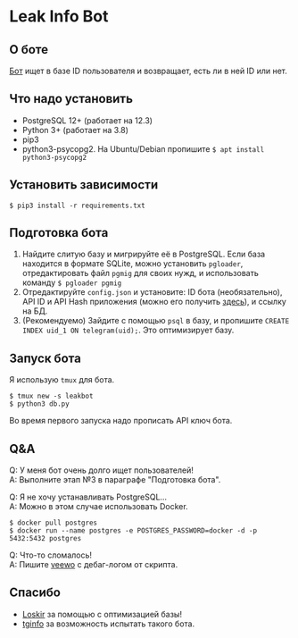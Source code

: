 # Leak Info Bot

## О боте

[Бот](https://t.me/infoleakbot) ищет в базе ID пользователя и возвращает, есть ли в ней ID или нет.

## Что надо установить

* PostgreSQL 12+ (работает на 12.3)
* Python 3+ (работает на 3.8)
* pip3
* python3-psycopg2. На Ubuntu/Debian пропишите `$ apt install python3-psycopg2`

## Установить зависимости

```
$ pip3 install -r requirements.txt
```

## Подготовка бота

1. Найдите слитую базу и мигрируйте её в PostgreSQL. Если база находится в формате SQLite, можно установить `pgloader`, отредактировать файл `pgmig` для своих нужд, и использовать команду `$ pgloader pgmig`
2. Отредактируйте `config.json` и установите: ID бота (необязательно), API ID и API Hash приложения (можно его получить [здесь](https://my.telegram.org)), и ссылку на БД.
3. (Рекомендуемо) Зайдите с помощью `psql` в базу, и пропишите `CREATE INDEX uid_1 ON telegram(uid);`. Это оптимизирует базу.

## Запуск бота

Я использую `tmux` для бота.

```
$ tmux new -s leakbot
$ python3 db.py
```

Во время первого запуска надо прописать API ключ бота.

## Q&A

Q: У меня бот очень долго ищет пользователей!<br>
A: Выполните этап №3 в параграфе "Подготовка бота".

Q: Я не хочу устанавливать PostgreSQL...<br>
A: Можно в этом случае использовать Docker.

```
$ docker pull postgres
$ docker run --name postgres -e POSTGRES_PASSWORD=docker -d -p 5432:5432 postgres
```

Q: Что-то сломалось!<br>
A: Пишите [veewo](https://t.me/veewo) с дебаг-логом от скрипта.

## Спасибо

- [Loskir](https://t.me/Loskirs) за помощью с оптимизацией базы!
- [tginfo](https://t.me/tginfo) за возможность испытать такого бота.